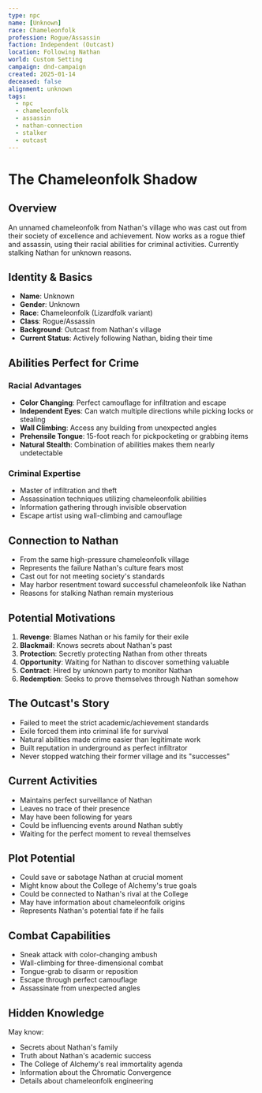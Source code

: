 ```yaml
---
type: npc
name: [Unknown]
race: Chameleonfolk
profession: Rogue/Assassin
faction: Independent (Outcast)
location: Following Nathan
world: Custom Setting
campaign: dnd-campaign
created: 2025-01-14
deceased: false
alignment: unknown
tags:
  - npc
  - chameleonfolk
  - assassin
  - nathan-connection
  - stalker
  - outcast
---
```


# The Chameleonfolk Shadow

## Overview
An unnamed chameleonfolk from Nathan's village who was cast out from their society of excellence and achievement. Now works as a rogue thief and assassin, using their racial abilities for criminal activities. Currently stalking Nathan for unknown reasons.

## Identity & Basics
- **Name**: Unknown
- **Gender**: Unknown
- **Race**: Chameleonfolk (Lizardfolk variant)
- **Class**: Rogue/Assassin
- **Background**: Outcast from Nathan's village
- **Current Status**: Actively following Nathan, biding their time

## Abilities Perfect for Crime
### Racial Advantages
- **Color Changing**: Perfect camouflage for infiltration and escape
- **Independent Eyes**: Can watch multiple directions while picking locks or stealing
- **Wall Climbing**: Access any building from unexpected angles
- **Prehensile Tongue**: 15-foot reach for pickpocketing or grabbing items
- **Natural Stealth**: Combination of abilities makes them nearly undetectable

### Criminal Expertise
- Master of infiltration and theft
- Assassination techniques utilizing chameleonfolk abilities
- Information gathering through invisible observation
- Escape artist using wall-climbing and camouflage

## Connection to Nathan
- From the same high-pressure chameleonfolk village
- Represents the failure Nathan's culture fears most
- Cast out for not meeting society's standards
- May harbor resentment toward successful chameleonfolk like Nathan
- Reasons for stalking Nathan remain mysterious

## Potential Motivations
1. **Revenge**: Blames Nathan or his family for their exile
2. **Blackmail**: Knows secrets about Nathan's past
3. **Protection**: Secretly protecting Nathan from other threats
4. **Opportunity**: Waiting for Nathan to discover something valuable
5. **Contract**: Hired by unknown party to monitor Nathan
6. **Redemption**: Seeks to prove themselves through Nathan somehow

## The Outcast's Story
- Failed to meet the strict academic/achievement standards
- Exile forced them into criminal life for survival
- Natural abilities made crime easier than legitimate work
- Built reputation in underground as perfect infiltrator
- Never stopped watching their former village and its "successes"

## Current Activities
- Maintains perfect surveillance of Nathan
- Leaves no trace of their presence
- May have been following for years
- Could be influencing events around Nathan subtly
- Waiting for the perfect moment to reveal themselves

## Plot Potential
- Could save or sabotage Nathan at crucial moment
- Might know about the College of Alchemy's true goals
- Could be connected to Nathan's rival at the College
- May have information about chameleonfolk origins
- Represents Nathan's potential fate if he fails

## Combat Capabilities
- Sneak attack with color-changing ambush
- Wall-climbing for three-dimensional combat
- Tongue-grab to disarm or reposition
- Escape through perfect camouflage
- Assassinate from unexpected angles

## Hidden Knowledge
May know:
- Secrets about Nathan's family
- Truth about Nathan's academic success
- The College of Alchemy's real immortality agenda
- Information about the Chromatic Convergence
- Details about chameleonfolk engineering
